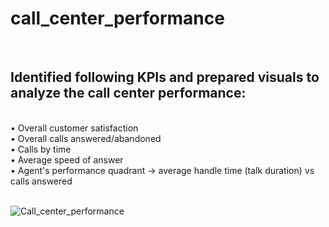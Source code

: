 # call_center_performance
<br>

## Identified following KPIs and prepared visuals to analyze the call center performance:
<br>
• Overall customer satisfaction
<br>
• Overall calls answered/abandoned
<br>
• Calls by time
<br>
• Average speed of answer
<br>
• Agent's performance quadrant -> average handle time (talk duration) vs calls answered
<br>

<br>

![Call_center_performance](https://github.com/S99C/call_center_performance/assets/79993232/7ee79309-dec1-439f-bd2c-4189088a6403)

<br>
